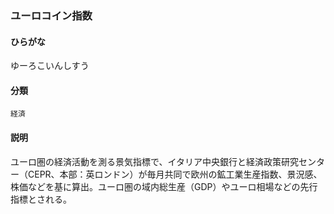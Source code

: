 <div style="display:none;">

## [あ行](securities-terms?id=あ行)
## [か行](securities-terms?id=か行)
## [さ行](securities-terms?id=さ行)
## [た行](securities-terms?id=た行)
## [な行](securities-terms?id=な行)
## [は行](securities-terms?id=は行)
## [ま行](securities-terms?id=ま行)
## [や行](securities-terms?id=や行)

</div>

### ユーロコイン指数

#### ひらがな

ゆーろこいんしすう

#### 分類

`経済`

#### 説明

ユーロ圏の経済活動を測る景気指標で、イタリア中央銀行と経済政策研究センター（CEPR、本部：英ロンドン）が毎月共同で欧州の鉱工業生産指数、景況感、株価などを基に算出。ユーロ圏の域内総生産（GDP）やユーロ相場などの先行指標とされる。

<div style="display:none;">

## [ら行](securities-terms?id=ら行)
## [わ行](securities-terms?id=わ行)
## [英数字・記号](securities-terms?id=英数字・記号)

</div>

